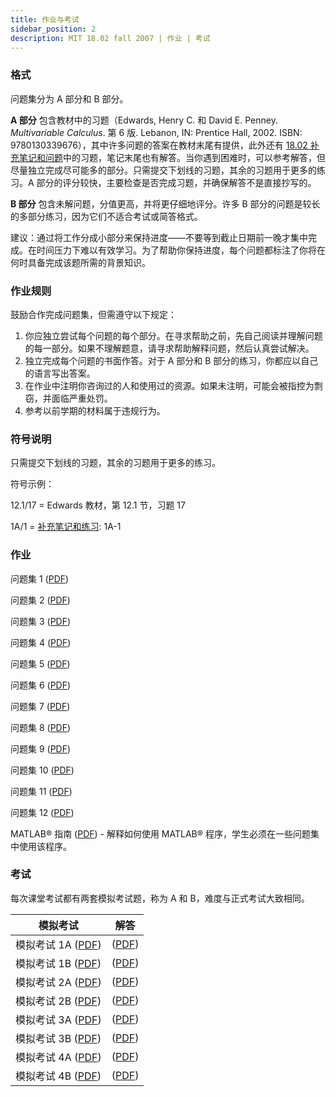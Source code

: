 ```yaml
---
title: 作业与考试
sidebar_position: 2
description: MIT 18.02 fall 2007 | 作业 | 考试
---
```




### 格式

问题集分为 A 部分和 B 部分。

**A 部分** 包含教材中的习题（Edwards, Henry C. 和 David E. Penney. _Multivariable Calculus_. 第 6 版. Lebanon, IN: Prentice Hall, 2002. ISBN: 9780130339676），其中许多问题的答案在教材末尾有提供，此外还有 [18.02 补充笔记和问题](./course-reader.md)中的习题，笔记末尾也有解答。当你遇到困难时，可以参考解答，但尽量独立完成尽可能多的部分。只需提交下划线的习题，其余的习题用于更多的练习。A 部分的评分较快，主要检查是否完成习题，并确保解答不是直接抄写的。

**B 部分** 包含未解问题，分值更高，并将更仔细地评分。许多 B 部分的问题是较长的多部分练习，因为它们不适合考试或简答格式。

建议：通过将工作分成小部分来保持进度——不要等到截止日期前一晚才集中完成。在时间压力下难以有效学习。为了帮助你保持进度，每个问题都标注了你将在何时具备完成该题所需的背景知识。

### 作业规则

鼓励合作完成问题集，但需遵守以下规定：

1. 你应独立尝试每个问题的每个部分。在寻求帮助之前，先自己阅读并理解问题的每一部分。如果不理解题意，请寻求帮助解释问题，然后认真尝试解决。
2. 独立完成每个问题的书面作答。对于 A 部分和 B 部分的练习，你都应以自己的语言写出答案。
3. 在作业中注明你咨询过的人和使用过的资源。如果未注明，可能会被指控为剽窃，并面临严重处罚。
4. 参考以前学期的材料属于违规行为。

### 符号说明

只需提交下划线的习题，其余的习题用于更多的练习。

符号示例：

12.1/17 = Edwards 教材，第 12.1 节，习题 17

1A/1 = [补充笔记和练习](./course-reader.md): 1A-1

### 作业

问题集 1 ([PDF](/resource/18-0/ps1.pdf))

问题集 2 ([PDF](/resource/18-0/ps2.pdf))

问题集 3 ([PDF](/resource/18-0/ps3.pdf))

问题集 4 ([PDF](/resource/18-0/ps4.pdf))

问题集 5 ([PDF](/resource/18-0/ps5.pdf))

问题集 6 ([PDF](/resource/18-0/ps6.pdf))

问题集 7 ([PDF](/resource/18-0/ps7.pdf))

问题集 8 ([PDF](/resource/18-0/ps8.pdf))

问题集 9 ([PDF](/resource/18-0/ps9.pdf))

问题集 10 ([PDF](/resource/18-0/ps10.pdf))

问题集 11 ([PDF](/resource/18-0/ps11.pdf))

问题集 12 ([PDF](/resource/18-0/ps12.pdf))

MATLAB® 指南 ([PDF](/resource/18-0/matlab.pdf)) - 解释如何使用 MATLAB® 程序，学生必须在一些问题集中使用该程序。


### 考试

每次课堂考试都有两套模拟考试题，称为 A 和 B，难度与正式考试大致相同。

| 模拟考试 | 解答 |
| --- | --- |
| 模拟考试 1A ([PDF](/resource/18-0/prac1a.pdf)) | ([PDF](/resource/18-0/prac1asol.pdf)) |
| 模拟考试 1B ([PDF](/resource/18-0/prac1b.pdf)) | ([PDF](/resource/18-0/prac1bsol.pdf)) |
| 模拟考试 2A ([PDF](/resource/18-0/prac2a.pdf)) | ([PDF](/resource/18-0/prac2asol.pdf)) |
| 模拟考试 2B ([PDF](/resource/18-0/prac2b.pdf)) | ([PDF](/resource/18-0/prac2bsol.pdf)) |
| 模拟考试 3A ([PDF](/resource/18-0/prac3a.pdf)) | ([PDF](/resource/18-0/prac3asol.pdf)) |
| 模拟考试 3B ([PDF](/resource/18-0/prac3b.pdf)) | ([PDF](/resource/18-0/prac3bsol.pdf)) |
| 模拟考试 4A ([PDF](/resource/18-0/prac4a.pdf)) | ([PDF](/resource/18-0/prac4asol.pdf)) |
| 模拟考试 4B ([PDF](/resource/18-0/prac4b.pdf)) | ([PDF](/resource/18-0/prac4bsol.pdf)) |
